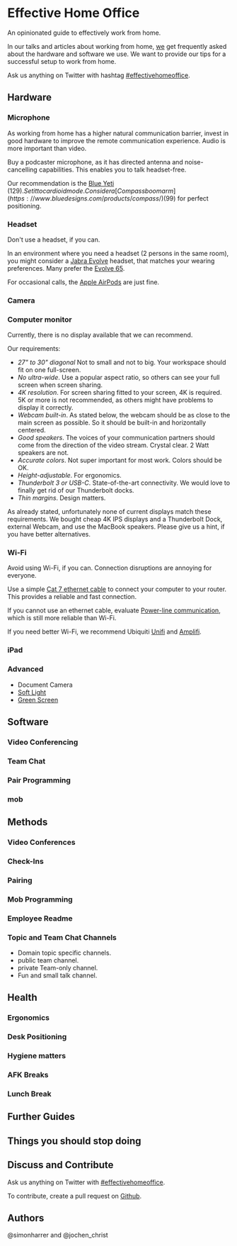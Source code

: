 # Effective Home Office

An opinionated guide to effectively work from home.

In our talks and articles about working from home, [we](#authors) get frequently asked about the hardware and software we use. We want to provide our tips for a successful setup to work from home.

Ask us anything on Twitter with hashtag [#effectivehomeoffice](https://twitter.com/hashtag/effectivehomeoffice).

## Hardware

### Microphone

As working from home has a higher natural communication barrier, invest in good hardware to improve the remote communication experience.
Audio is more important than video. 

Buy a podcaster microphone, as it has directed antenna and noise-cancelling capabilities.
This enables you to talk headset-free.

Our recommendation is the [Blue Yeti](https://www.bluedesigns.com/products/yeti/) ($129). Set it to cardioid mode. Consider a [Compass boom arm](https://www.bluedesigns.com/products/compass/) ($99) for perfect positioning.

### Headset

Don't use a headset, if you can.

In an environment where you need a headset (2 persons in the same room), you might consider a [Jabra Evolve](https://www.jabra.com.de/business/office-headsets/jabra-evolve) headset, that matches your wearing preferences. Many prefer the [Evolve 65](https://www.jabra.com.de/business/office-headsets/jabra-evolve/jabra-evolve-65).

For occasional calls, the [Apple AirPods](https://www.apple.com/airpods/) are just fine.

### Camera


### Computer monitor

Currently, there is no display available that we can recommend.

Our requirements:

- _27" to 30" diagonal_ Not to small and not to big. Your workspace should fit on one full-screen.
- _No ultra-wide_. Use a popular aspect ratio, so others can see your full screen when screen sharing.
- _4K resolution_. For screen sharing fitted to your screen, 4K is required. 5K or more is not recommended, as others might have problems to display it correctly. 
- _Webcam built-in_. As stated below, the webcam should be as close to the main screen as possible. So it should be built-in and horizontally centered. 
- _Good speakers_. The voices of your communication partners should come from the direction of the video stream. Crystal clear. 2 Watt speakers are not.
- _Accurate colors_. Not super important for most work. Colors should be OK.
- _Height-adjustable_. For ergonomics.
- _Thunderbolt 3 or USB-C_. State-of-the-art connectivity. We would love to finally get rid of our Thunderbolt docks.
- _Thin margins_. Design matters.

As already stated, unfortunately none of current displays match these requirements. 
We bought cheap 4K IPS displays and a Thunderbolt Dock, external Webcam, and use the MacBook speakers. 
Please give us a hint, if you have better alternatives.


### Wi-Fi

Avoid using Wi-Fi, if you can. 
Connection disruptions are annoying for everyone. 

Use a simple [Cat 7 ethernet cable](https://www.amazon.com/AmazonBasics-Network-Ethernet-Patch-Cable/dp/B013PUMX8I) to connect your computer to your router.
This provides a reliable and fast connection.

If you cannot use an ethernet cable, evaluate [Power-line communication](https://en.avm.de/products/fritzpowerline/fritzpowerline-1240e-wlan-set/), which is still more reliable than Wi-Fi.

If you need better Wi-Fi, we recommend Ubiquiti [Unifi](https://unifi-network.ui.com/) and [Amplifi](https://amplifi.com/).

### iPad


### Advanced

- Document Camera
- [Soft Light](https://www.elgato.com/en/gaming/key-light)
- [Green Screen](https://www.elgato.com/en/gaming/green-screen)


## Software

### Video Conferencing
### Team Chat
### Pair Programming
### mob


## Methods

### Video Conferences
### Check-Ins
### Pairing
### Mob Programming
### Employee Readme
### Topic and Team Chat Channels
- Domain topic specific channels.
- public team channel.
- private Team-only channel.
- Fun and small talk channel.

## Health

### Ergonomics
### Desk Positioning
### Hygiene matters
### AFK Breaks
### Lunch Break


## Further Guides



## Things you should stop doing


## Discuss and Contribute

Ask us anything on Twitter with [#effectivehomeoffice](https://twitter.com/hashtag/effectivehomeoffice).

To contribute, create a pull request on [Github](https://github.com/effectivehomeoffice/effectivehomeoffice.com).

## Authors

@simonharrer and @jochen_christ

